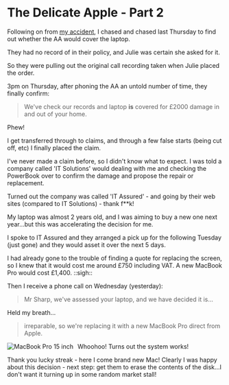 # The Delicate Apple - Part 2

Following on from <a href="http://remysharp.com/2006/12/14/the-delicate-apple/">my accident</a>, I chased and chased last Thursday to find out whether the AA would cover the laptop.

They had no record of in their policy, and Julie was certain she asked for it.

So they were pulling out the original call recording taken when Julie placed the order.

<!--more-->

3pm on Thursday, after phoning the AA an untold number of time, they finally confirm:
<blockquote>We've check our records and laptop <span style="font-weight: bold">is</span> covered for £2000 damage in and out of your home.</blockquote>
Phew!

I get transferred through to claims, and through a few false starts (being cut off, etc) I finally placed the claim.

I've never made a claim before, so I didn't know what to expect.  I was told a company called 'IT Solutions' would dealing with me and checking the PowerBook over to confirm the damage and propose the repair or replacement.

Turned out the company was called 'IT Assured' - and going by their web sites (compared to IT Solutions) - thank f**k!

My laptop was almost 2 years old, and I was aiming to buy a new one next year...but this was accelerating the decision for me.

I spoke to IT Assured and they arranged a pick up for the following Tuesday (just gone) and they would asset it over the next 5 days.

I had already gone to the trouble of finding a quote for replacing the screen, so I knew that it would cost me around £750 including VAT.  A new MacBook Pro would cost £1,400.  ::sigh::

Then I receive a phone call on Wednesday (yesterday):
<blockquote>Mr Sharp, we've assessed your laptop, and we have decided it is...</blockquote>
Held my breath...
<blockquote>irreparable, so we're replacing it with a new MacBook Pro direct from Apple.</blockquote>
<img style="padding: 0pt 10px 10px 0pt; float: left" alt="MacBook Pro 15 inch" id="image51" src="http://remysharp.com/wp-content/uploads/2006/12/product-15in.jpg" />Whoohoo!  Turns out the system works!

Thank you lucky streak - here I come brand new Mac!  Clearly I was happy about this decision - next step: get them to erase the contents of the disk...I don't want it turning up in some random market stall!